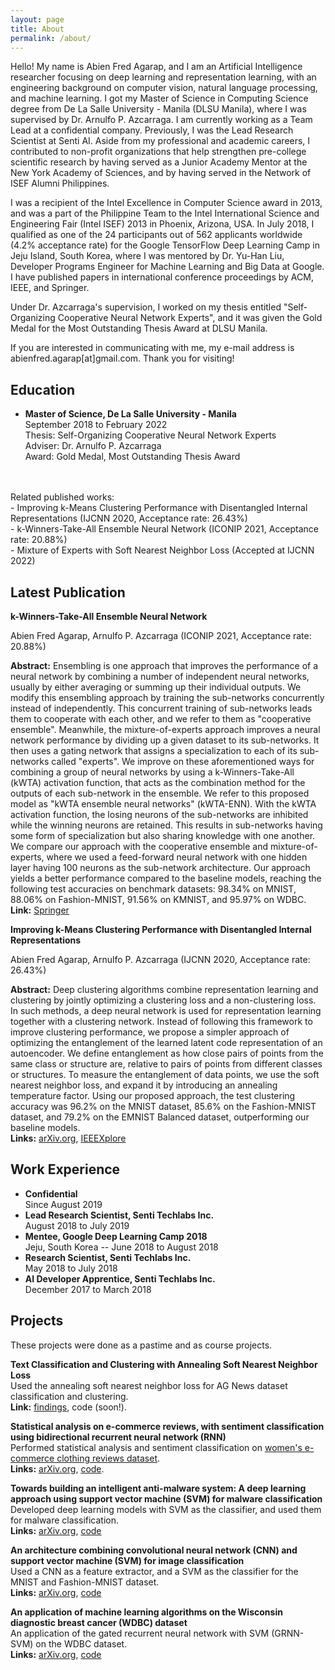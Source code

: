 ```yaml
---
layout: page
title: About
permalink: /about/
---
```


Hello! My name is Abien Fred Agarap, and I am an Artificial Intelligence
researcher focusing on deep learning and representation learning, with an
engineering background on computer vision, natural language processing, and
machine learning. I got my Master of Science in Computing Science degree
from De La Salle University - Manila (DLSU Manila), where I was supervised by
Dr. Arnulfo P. Azcarraga. I am currently working as a Team Lead at a confidential company.
Previously, I was the Lead Research Scientist
at Senti AI. Aside from my professional and academic careers, I contributed to
non-profit organizations that help strengthen pre-college scientific research
by having served as a Junior Academy Mentor at the New York Academy of
Sciences, and by having served in the Network of ISEF Alumni Philippines.

I was a recipient of the Intel Excellence in Computer Science award in 2013,
and was a part of the Philippine Team to the Intel International Science and
Engineering Fair (Intel ISEF) 2013 in Phoenix, Arizona, USA. In July 2018, I
qualified as one of the 24 participants out of 562 applicants worldwide (4.2%
acceptance rate) for the Google TensorFlow Deep Learning Camp in Jeju Island,
South Korea, where I was mentored by Dr. Yu-Han Liu, Developer Programs
Engineer for Machine Learning and Big Data at Google. I have published papers
in international conference proceedings by ACM, IEEE, and Springer.

Under Dr. Azcarraga's supervision, I worked on my thesis entitled "Self-Organizing
Cooperative Neural Network Experts", and it was given the Gold Medal
for the Most Outstanding Thesis Award at DLSU Manila.
     
If you are interested in communicating with me, my e-mail address is abienfred.agarap[at]gmail.com. Thank you for visiting!

## Education

- **Master of Science, De La Salle University - Manila**
<br>September 2018 to February 2022
<br>Thesis: Self-Organizing Cooperative Neural Network Experts
<br>Adviser: Dr. Arnulfo P. Azcarraga
<br>Award: Gold Medal, Most Outstanding Thesis Award
<br>
<br>Related published works:
<br>- Improving k-Means Clustering Performance with Disentangled Internal
Representations (IJCNN 2020, Acceptance rate: 26.43%)
<br>- k-Winners-Take-All Ensemble Neural Network (ICONIP 2021, Acceptance rate:
20.88%)
<br>- Mixture of Experts with Soft Nearest Neighbor Loss (Accepted at IJCNN 2022)

## Latest Publication

**k-Winners-Take-All Ensemble Neural Network**

Abien Fred Agarap, Arnulfo P. Azcarraga (ICONIP 2021, Acceptance rate: 20.88%)

**Abstract:** Ensembling is one approach that improves the performance of a neural network by combining a number of independent neural networks, usually by either averaging or summing up their individual outputs. We modify this ensembling approach by training the sub-networks concurrently instead of independently. This concurrent training of sub-networks leads them to cooperate with each other, and we refer to them as "cooperative ensemble". Meanwhile, the mixture-of-experts approach improves a neural network performance by dividing up a given dataset to its sub-networks. It then uses a gating network that assigns a specialization to each of its sub-networks called "experts". We improve on these aforementioned ways for combining a group of neural networks by using a k-Winners-Take-All (kWTA) activation function, that acts as the combination method for the outputs of each sub-network in the ensemble. We refer to this proposed model as "kWTA ensemble neural networks" (kWTA-ENN). With the kWTA activation function, the losing neurons of the sub-networks are inhibited while the winning neurons are retained. This results in sub-networks having some form of specialization but also sharing knowledge with one another. We compare our approach with the cooperative ensemble and mixture-of-experts, where we used a feed-forward neural network with one hidden layer having 100 neurons as the sub-network architecture. Our approach yields a better performance compared to the baseline models, reaching the following test accuracies on benchmark datasets: 98.34% on MNIST, 88.06% on Fashion-MNIST, 91.56% on KMNIST, and 95.97% on WDBC.<br>**Link:** [Springer](https://link.springer.com/chapter/10.1007%2F978-3-030-92270-2_22)


**Improving k-Means Clustering Performance with Disentangled Internal
Representations**

Abien Fred Agarap, Arnulfo P. Azcarraga (IJCNN 2020, Acceptance rate: 26.43%)

**Abstract:** Deep clustering algorithms combine representation learning and clustering by jointly optimizing a clustering loss and a non-clustering loss. In such methods, a deep neural network is used for representation learning together with a clustering network. Instead of following this framework to improve clustering performance, we propose a simpler approach of optimizing the entanglement of the learned latent code representation of an autoencoder. We define entanglement as how close pairs of points from the same class or structure are, relative to pairs of points from different classes or structures. To measure the entanglement of data points, we use the soft nearest neighbor loss, and expand it by introducing an annealing temperature factor. Using our proposed approach, the test clustering accuracy was 96.2% on the MNIST dataset, 85.6% on the Fashion-MNIST dataset, and 79.2% on the EMNIST Balanced dataset, outperforming our baseline models.<br>**Links:** [arXiv.org](https://arxiv.org/abs/2006.04535), [IEEEXplore](https://ieeexplore.ieee.org/document/9207192)


## Work Experience
- **Confidential**<br>Since August 2019
- **Lead Research Scientist, Senti Techlabs Inc.**<br>August 2018 to July 2019
- **Mentee, Google Deep Learning Camp 2018**<br>Jeju, South Korea -- June 2018 to August 2018
- **Research Scientist, Senti Techlabs Inc.**<br>May 2018 to July 2018
- **AI Developer Apprentice, Senti Techlabs Inc.**<br>December 2017 to March 2018


## Projects

These projects were done as a pastime and as course projects.

**Text Classification and Clustering with Annealing Soft Nearest Neighbor Loss**<br>
Used the annealing soft nearest neighbor loss for AG News dataset classification and clustering.<br>**Link:** [findings](https://www.researchgate.net/publication/348050060_Text_Classification_and_Clustering_with_Annealing_Soft_Nearest_Neighbor_Loss), code (soon!).

**Statistical analysis on e-commerce reviews, with sentiment classification using bidirectional recurrent neural network (RNN)**<br>
Performed statistical analysis and sentiment classification on [women's e-commerce clothing reviews dataset](https://www.kaggle.com/nicapotato/womens-ecommerce-clothing-reviews).<br>**Links:** [arXiv.org](https://arxiv.org/abs/1805.03687), [code](https://github.com/AFAgarap/ecommerce-reviews-analysis).

**Towards building an intelligent anti-malware system: A deep learning approach using support vector machine (SVM) for malware classification**<br>
Developed deep learning models with SVM as the classifier, and used them for malware classification.<br>**Links:** [arXiv.org](https://arxiv.org/abs/1801.00318), [code](https://github.com/AFAgarap/malware-classification)

**An architecture combining convolutional neural network (CNN) and support vector machine (SVM) for image classification**<br>
Used a CNN as a feature extractor, and a SVM as the classifier for the MNIST and Fashion-MNIST dataset.<br>**Links:** [arXiv.org](https://arxiv.org/abs/1712.03541), [code](https://github.com/AFAgarap/cnn-svm)


**An application of machine learning algorithms on the Wisconsin diagnostic breast cancer (WDBC) dataset**<br>
An application of the gated recurrent neural network with SVM (GRNN-SVM) on the WDBC dataset.<br>**Links:** [arXiv.org](https://arxiv.org/abs/1711.07831), [code](https://github.com/AFAgarap/wisconsin-breast-cancer)
